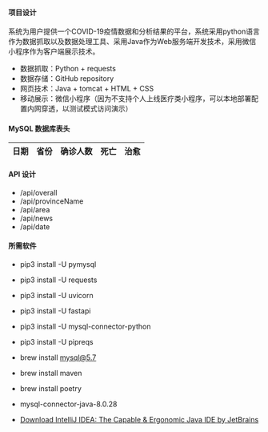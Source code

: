 #### 项目设计
系统为用户提供一个COVID-19疫情数据和分析结果的平台，系统采用python语言作为数据抓取以及数据处理工具、采用Java作为Web服务端开发技术，采用微信小程序作为客户端展示技术。
- 数据抓取：Python + requests
- 数据存储：GitHub repository
- 网页技术：Java + tomcat + HTML + CSS
- 移动展示：微信小程序（因为不支持个人上线医疗类小程序，可以本地部署配置内网穿透，以测试模式访问演示）

#### MySQL 数据库表头
|日期|省份|确诊人数|死亡|治愈|
|:-:|:-:|:-:|:-:|:-:|

#### API 设计
- /api/overall
- /api/provinceName
- /api/area
- /api/news
- /api/date

#### 所需软件
- pip3 install -U pymysql
- pip3 install -U requests
- pip3 install -U uvicorn
- pip3 install -U fastapi
- pip3 install -U mysql-connector-python
- pip3 install -U pipreqs
- brew install mysql@5.7
- brew install maven
- brew install poetry
- mysql-connector-java-8.0.28

- [Download IntelliJ IDEA: The Capable & Ergonomic Java IDE by JetBrains](https://www.jetbrains.com/idea/download/#section=mac)
